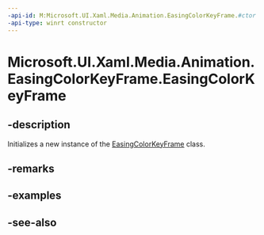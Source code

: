 ```yaml
---
-api-id: M:Microsoft.UI.Xaml.Media.Animation.EasingColorKeyFrame.#ctor
-api-type: winrt constructor
---
```


<!-- Method syntax
public EasingColorKeyFrame()
-->

# Microsoft.UI.Xaml.Media.Animation.EasingColorKeyFrame.EasingColorKeyFrame

## -description
Initializes a new instance of the [EasingColorKeyFrame](easingcolorkeyframe.md) class.

## -remarks

## -examples

## -see-also
